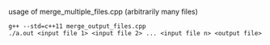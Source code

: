 usage of merge_multiple_files.cpp (arbitrarily many files)
```
g++ --std=c++11 merge_output_files.cpp
./a.out <input file 1> <input file 2> ... <input file n> <output file>
```
